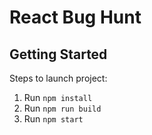 # React Bug Hunt

## Getting Started
Steps to launch project:
1. Run `npm install`
2. Run `npm run build`
3. Run `npm start`
